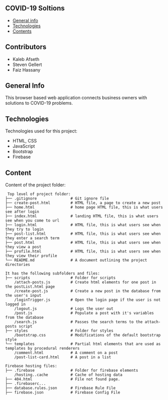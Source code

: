 ## COVID-19 Soltions
* [General info](#general-info)
* [Technologies](#technologies)
* [Contents](#content)

## Contributors
* Kaleb Afseth
* Steven Gellert
* Faiz Hassany

## General Info
This browser based web application connects business owners with solutions to COVID-19 problems.
	
## Technologies
Technologies used for this project:
* HTML, CSS
* JavaScript
* Bootstrap 
* Firebase

## Content
Content of the project folder:

```
 Top level of project folder: 
├── .gitignore               # Git ignore file
├── create-post.html         # HTML file, a page to create a new post
├── home.html                # home page HTML file, this is what users see after login
├── index.html               # landing HTML file, this is what users see when you come to url
├── login.html               # HTML file, this is what users see when they try to login
├── post-list.html           # HTML file, this is what users see when they enter a search term
├── post.html                # HTML file, this is what users see when they view a post
├── profile.html             # HTML file, this is what users see when they view their profile
└── README.md                # A document outlining the project directories

It has the following subfolders and files:
├── scripts                  # Folder for scripts
    /attach-posts.js         # Create html elements for one post in the postList.html page
    /create-post.js          # Create a new post in the database from the user's input
    /loginTrigger.js         # Open the login page if the user is not logged in
    /logout.js               # Logs the user out
    /post.js                 # Populate a post with it's variables from the database
    /search.js               # Passes the search terms to the attach-posts script
├── styles                   # Folder for styles
    /bootstrap.css           # Modifications of the default bootstrap style
└── templates                # Partial html elements that are used as templates by procedural renderers
    /comment.html            # A comment on a post
    /post-list-card.html     # A post in a list

Firebase hosting files: 
├── .firebase                # Folder for firebase elements
    /hosting..cache          # Cache of hosting data
├── 404.html                 # File not found page.
├── .firebaserc...
├── database.rules.json      # Firebase Rule File
├── firebase.json            # Firebase Config File
```